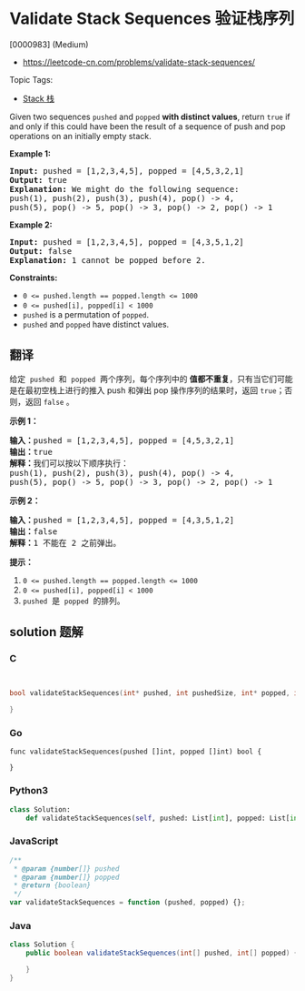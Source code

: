 # Validate Stack Sequences 验证栈序列

[0000983] (Medium)

- https://leetcode-cn.com/problems/validate-stack-sequences/

Topic Tags:

- [Stack 栈](https://leetcode-cn.com/tag/stack/)

Given two sequences `pushed` and `popped` **with distinct values**, return `true` if and only if this could have been the result of a sequence of push and pop operations on an initially empty stack.

**Example 1:**

<pre><strong>Input: </strong>pushed = <span id="example-input-1-1">[1,2,3,4,5]</span>, popped = <span id="example-input-1-2">[4,5,3,2,1]</span>
<strong>Output: </strong><span id="example-output-1">true</span>
<strong>Explanation: </strong>We might do the following sequence:
push(1), push(2), push(3), push(4), pop() -&gt; 4,
push(5), pop() -&gt; 5, pop() -&gt; 3, pop() -&gt; 2, pop() -&gt; 1
</pre>

**Example 2:**

<pre><strong>Input: </strong>pushed = <span id="example-input-2-1">[1,2,3,4,5]</span>, popped = <span id="example-input-2-2">[4,3,5,1,2]</span>
<strong>Output: </strong><span id="example-output-2">false</span>
<strong>Explanation: </strong>1 cannot be popped before 2.
</pre>

**Constraints:**

- `0 <= pushed.length == popped.length <= 1000`
- `0 <= pushed[i], popped[i] < 1000`
- `pushed` is a permutation of `popped`.
- `pushed` and `popped` have distinct values.

## 翻译

给定  `pushed`  和  `popped`  两个序列，每个序列中的 **值都不重复**，只有当它们可能是在最初空栈上进行的推入 push 和弹出 pop 操作序列的结果时，返回 `true`；否则，返回 `false` 。

**示例 1：**

<pre><strong>输入：</strong>pushed = [1,2,3,4,5], popped = [4,5,3,2,1]
<strong>输出：</strong>true
<strong>解释：</strong>我们可以按以下顺序执行：
push(1), push(2), push(3), push(4), pop() -&gt; 4,
push(5), pop() -&gt; 5, pop() -&gt; 3, pop() -&gt; 2, pop() -&gt; 1
</pre>

**示例 2：**

<pre><strong>输入：</strong>pushed = [1,2,3,4,5], popped = [4,3,5,1,2]
<strong>输出：</strong>false
<strong>解释：</strong>1 不能在 2 之前弹出。
</pre>

**提示：**

1.  `0 <= pushed.length == popped.length <= 1000`
2.  `0 <= pushed[i], popped[i] < 1000`
3.  `pushed`  是  `popped`  的排列。

## solution 题解

### C

```c


bool validateStackSequences(int* pushed, int pushedSize, int* popped, int poppedSize){

}
```

### Go

```golang
func validateStackSequences(pushed []int, popped []int) bool {

}
```

### Python3

```python
class Solution:
    def validateStackSequences(self, pushed: List[int], popped: List[int]) -> bool:
```

### JavaScript

```javascript
/**
 * @param {number[]} pushed
 * @param {number[]} popped
 * @return {boolean}
 */
var validateStackSequences = function (pushed, popped) {};
```

### Java

```java
class Solution {
    public boolean validateStackSequences(int[] pushed, int[] popped) {

    }
}
```
